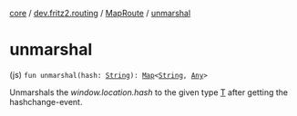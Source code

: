 [core](../../index.md) / [dev.fritz2.routing](../index.md) / [MapRoute](index.md) / [unmarshal](./unmarshal.md)

# unmarshal

(js) `fun unmarshal(hash: `[`String`](https://kotlinlang.org/api/latest/jvm/stdlib/kotlin/-string/index.html)`): `[`Map`](https://kotlinlang.org/api/latest/jvm/stdlib/kotlin.collections/-map/index.html)`<`[`String`](https://kotlinlang.org/api/latest/jvm/stdlib/kotlin/-string/index.html)`, `[`Any`](https://kotlinlang.org/api/latest/jvm/stdlib/kotlin/-any/index.html)`>`

Unmarshals the *window.location.hash* to the
given type [T](../-route/index.md#T) after getting the hashchange-event.

